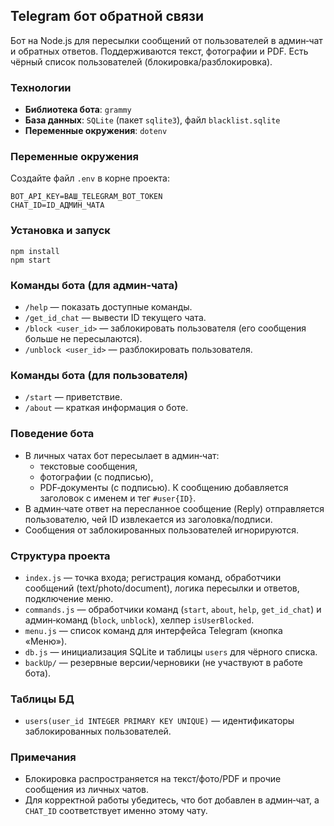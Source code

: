 ## Telegram бот обратной связи

Бот на Node.js для пересылки сообщений от пользователей в админ‑чат и обратных ответов. Поддерживаются текст, фотографии и PDF. Есть чёрный список пользователей (блокировка/разблокировка).

### Технологии
- **Библиотека бота**: `grammy`
- **База данных**: `SQLite` (пакет `sqlite3`), файл `blacklist.sqlite`
- **Переменные окружения**: `dotenv`

### Переменные окружения
Создайте файл `.env` в корне проекта:
```
BOT_API_KEY=ВАШ_TELEGRAM_BOT_TOKEN
CHAT_ID=ID_АДМИН_ЧАТА
```

### Установка и запуск
```
npm install
npm start
```

### Команды бота (для админ‑чата)
- `/help` — показать доступные команды.
- `/get_id_chat` — вывести ID текущего чата.
- `/block <user_id>` — заблокировать пользователя (его сообщения больше не пересылаются).
- `/unblock <user_id>` — разблокировать пользователя.

### Команды бота (для пользователя)
- `/start` — приветствие.
- `/about` — краткая информация о боте.

### Поведение бота
- В личных чатах бот пересылает в админ‑чат:
  - текстовые сообщения,
  - фотографии (с подписью),
  - PDF‑документы (с подписью).
  К сообщению добавляется заголовок с именем и тег `#user{ID}`.
- В админ‑чате ответ на пересланное сообщение (Reply) отправляется пользователю, чей ID извлекается из заголовка/подписи.
- Сообщения от заблокированных пользователей игнорируются.

### Структура проекта
- `index.js` — точка входа; регистрация команд, обработчики сообщений (text/photo/document), логика пересылки и ответов, подключение меню.
- `commands.js` — обработчики команд (`start`, `about`, `help`, `get_id_chat`) и админ‑команд (`block`, `unblock`), хелпер `isUserBlocked`.
- `menu.js` — список команд для интерфейса Telegram (кнопка «Меню»).
- `db.js` — инициализация SQLite и таблицы `users` для чёрного списка.
- `backUp/` — резервные версии/черновики (не участвуют в работе бота).

### Таблицы БД
- `users(user_id INTEGER PRIMARY KEY UNIQUE)` — идентификаторы заблокированных пользователей.

### Примечания
- Блокировка распространяется на текст/фото/PDF и прочие сообщения из личных чатов.
- Для корректной работы убедитесь, что бот добавлен в админ‑чат, а `CHAT_ID` соответствует именно этому чату.


